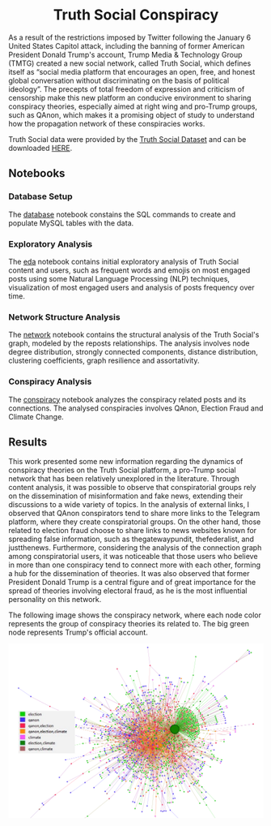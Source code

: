 <h1 align="center"> Truth Social Conspiracy </h1>

As a result of the restrictions imposed by Twitter following the January 6 United States Capitol attack, including the banning of former American President Donald Trump's account, Trump Media & Technology Group (TMTG) created a new social network, called Truth Social, which defines itself as “social media platform that encourages an open, free, and honest global conversation without discriminating on the basis of political ideology”. The precepts of total freedom of expression and criticism of censorship make this new platform an conducive environment to sharing conspiracy theories, especially aimed at right wing and pro-Trump groups, such as QAnon, which makes it a promising object of study to understand how the propagation network of these conspiracies works.

Truth Social data were provided by the [Truth Social Dataset](https://arxiv.org/abs/2303.11240) and can be downloaded [HERE](https://zenodo.org/record/7531625#:~:text=A%20Truth%20Social%20data%20set%20containing%20a%20network,845%2C060%20Truth%20%28Truth%20Social%E2%80%99s%20term%20for%20post%29%20entries.).


## Notebooks

### Database Setup

The [database](https://github.com/jacksonns/Truth-Social-Conspiracy/blob/main/database.ipynb) notebook constains the SQL commands to create and populate MySQL tables with the data.

### Exploratory Analysis

The [eda](https://github.com/jacksonns/Truth-Social-Conspiracy/blob/main/eda.ipynb) notebook contains initial exploratory analysis of Truth Social content and users, such as frequent words and emojis on most engaged posts using some Natural Language Processing (NLP) techniques, visualization of most engaged users and analysis of posts frequency over time.


### Network Structure Analysis

The [network](https://github.com/jacksonns/Truth-Social-Conspiracy/blob/main/network.ipynb) notebook contains the structural analysis of the Truth Social's graph, modeled by the reposts relationships. The analysis involves node degree distribution, strongly connected components, distance distribution, clustering coefficients, graph resilience and assortativity.


### Conspiracy Analysis

The [conspiracy](https://github.com/jacksonns/Truth-Social-Conspiracy/blob/main/conspiracy.ipynb) notebook analyzes the conspiracy related posts and its connections. The analysed conspiracies involves QAnon, Election Fraud and Climate Change. 


## Results

This work presented some new information regarding the dynamics of conspiracy theories on the Truth Social platform, a pro-Trump social network that has been relatively unexplored in the literature. Through content analysis, it was possible to observe that conspiratorial groups rely on the dissemination of misinformation and fake news, extending their discussions to a wide variety of topics. In the analysis of external links, I observed that QAnon conspirators tend to share more links to the Telegram platform, where they create conspiratorial groups. On the other hand, those related to election fraud choose to share links to news websites known for spreading false information, such as thegatewaypundit, thefederalist, and justthenews. Furthermore, considering the analysis of the connection graph among conspiratorial users, it was noticeable that those users who believe in more than one conspiracy tend to connect more with each other, forming a hub for the dissemination of theories. It was also observed that former President Donald Trump is a central figure and of great importance for the spread of theories involving electoral fraud, as he is the most influential personality on this network.


The following image shows the conspiracy network, where each node color represents the group of conspiracy theories its related to. The big green node represents Trump's official account.


<img src="https://github.com/jacksonns/Truth-Social-Conspiracy/blob/main/img/graph_legend.png" alt="network_graph">

